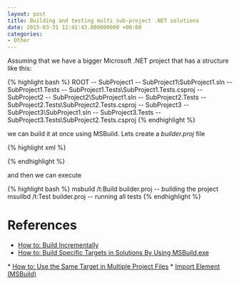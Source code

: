 ```yaml
---
layout: post
title: Building and testing multi sub-project .NET solutions
date: 2015-03-31 12:41:43.000000000 +00:00
categories:
- Other
---
```

Assuming that we have a bigger Microsoft .NET project that has a structure like this:

{% highlight bash  %}
ROOT
  -- SubProject1
  -- SubProject1\SubProject1.sln
  -- SubProject1.Tests
  -- SubProject1.Tests\SubProject1.Tests.csproj
  -- SubProject2
  -- SubProject2\SubProject1.sln
  -- SubProject2.Tests
  -- SubProject2.Tests\SubProject2.Tests.csproj
  -- SubProject3
  -- SubProject3\SubProject1.sln
  -- SubProject3.Tests
  -- SubProject3.Tests\SubProject2.Tests.csproj
{% endhighlight %}

we can build it at once using MSBuild. Lets create a *builder.proj* file


{% highlight xml %}
<?xml version="1.0" encoding="utf-8"?>
<Project xmlns="http://schemas.microsoft.com/developer/msbuild/2003" >
<ItemGroup>
	<Solution Include="**\*.sln" />
</ItemGroup>
<ItemGroup>
	<TestAssemblies Include="**\**\bin\**\*Tests.dll"/>
</ItemGroup>
<Target Name="Build">
  <MSBuild Projects="@(Solution)" Targets="Build"/>
</Target>
<Target Name="Test">
  <Exec Condition=" '@(TestAssemblies)' != ''"
          Command="Mstest.exe /resultsfile:results.trx @(TestAssemblies ->'/testcontainer:"%(RecursiveDir)%(Filename)%(Extension)"', ' ')"
          ContinueOnError="true" IgnoreExitCode="true" />
</Target>
</Project>
{% endhighlight %}

and then we can execute

{% highlight bash  %}
msbuild /t:Build builder.proj -- building the project
msuilbd /t:Test builder.proj -- running all tests
{% endhighlight %}

References
==========

* <a href="https://msdn.microsoft.com/en-us/library/ms171483.aspx" title="How to: Build Incrementally" target="_blank">How to: Build Incrementally</a>
* <a href="https://msdn.microsoft.com/en-us/library/ms171486.aspx" title="How to: Build Specific Targets in Solutions By Using MSBuild.exe" target="_blank">How to: Build Specific Targets in Solutions By Using MSBuild.exe
</a>
* <a href="https://msdn.microsoft.com/en-us/library/ms171464.aspx" title="How to: Use the Same Target in Multiple Project Files" target="_blank">How to: Use the Same Target in Multiple Project Files</a>
* <a href="https://msdn.microsoft.com/en-us/library/92x05xfs.aspx" title="Import Element (MSBuild)" target="_blank">Import Element (MSBuild)</a>
